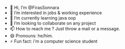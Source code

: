 - 👋 Hi, I’m @FirasSonnara
- 👀 I’m interested in jobs & working experience
- 🌱 I’m currently learning java oop
- 💞️ I’m looking to collaborate on any project
- 📫 How to reach me ? Just throw a mail or a message.
- 😄 Pronouns: he/him.
- ⚡ Fun fact: i'm a computer science student

<!---
FirasSonnara/FirasSonnara is a ✨ special ✨ repository because its `README.md` (this file) appears on your GitHub profile.
You can click the Preview link to take a look at your changes.
--->
